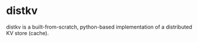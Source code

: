# distkv

distkv is a built-from-scratch, python-based implementation of a distributed KV store (cache).

